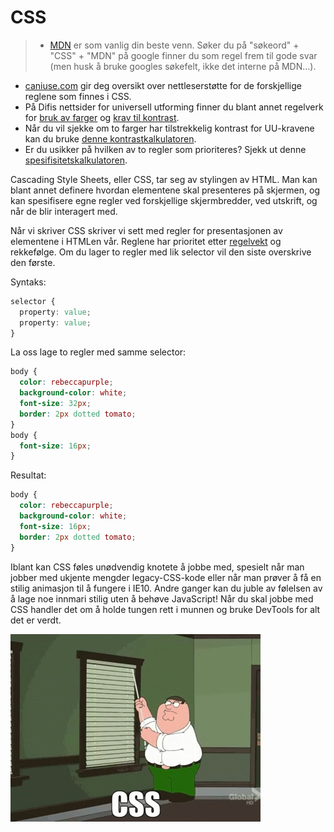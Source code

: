 # CSS
> * [MDN](https://developer.mozilla.org/en-US/docs/Web/CSS) er som vanlig din beste venn. Søker du på "søkeord" + "CSS" + "MDN" på google finner du som regel frem til gode svar (men husk å bruke googles søkefelt, ikke det interne på MDN...).
* [caniuse.com](http://caniuse.com/) gir deg oversikt over nettleserstøtte for de forskjellige reglene som finnes i CSS.
* På Difis nettsider for universell utforming finner du blant annet regelverk for [bruk av farger](https://uu.difi.no/krav-og-regelverk/losningsforslag-web/bruk-av-farger) og [krav til kontrast](https://uu.difi.no/krav-og-regelverk/losningsforslag-web/kontrast).
* Når du vil sjekke om to farger har tilstrekkelig kontrast for UU-kravene kan du bruke [denne kontrastkalkulatoren](http://leaverou.github.io/contrast-ratio/).
* Er du usikker på hvilken av to regler som prioriteres? Sjekk ut denne [spesifisitetskalkulatoren](https://specificity.keegan.st/).

Cascading Style Sheets, eller CSS, tar seg av stylingen av HTML. Man kan blant annet definere hvordan elementene skal presenteres på skjermen, og kan spesifisere egne regler ved forskjellige skjermbredder, ved utskrift, og når de blir interagert med.

Når vi skriver CSS skriver vi sett med regler for presentasjonen av elementene i HTMLen vår. Reglene har prioritet etter [regelvekt](https://developer.mozilla.org/en/docs/Web/CSS/Specificity) og rekkefølge. Om du lager to regler med lik selector vil den siste overskrive den første.

Syntaks:
```css
selector {
  property: value;
  property: value;
}
```

La oss lage to regler med samme selector:
```css
body {
  color: rebeccapurple;
  background-color: white;
  font-size: 32px;
  border: 2px dotted tomato;
}
body {
  font-size: 16px;
}
```

Resultat:
```css
body {
  color: rebeccapurple;
  background-color: white;
  font-size: 16px;
  border: 2px dotted tomato;
}
```

Iblant kan CSS føles unødvendig knotete å jobbe med, spesielt når man jobber med ukjente mengder legacy-CSS-kode eller når man prøver å få en stilig animasjon til å fungere i IE10. Andre ganger kan du juble av følelsen av å lage noe innmari stilig uten å behøve JavaScript! Når du skal jobbe med CSS handler det om å holde tungen rett i munnen og bruke DevTools for alt det er verdt.

![Family Guy CSS](../resources/css-family-guy.gif)
